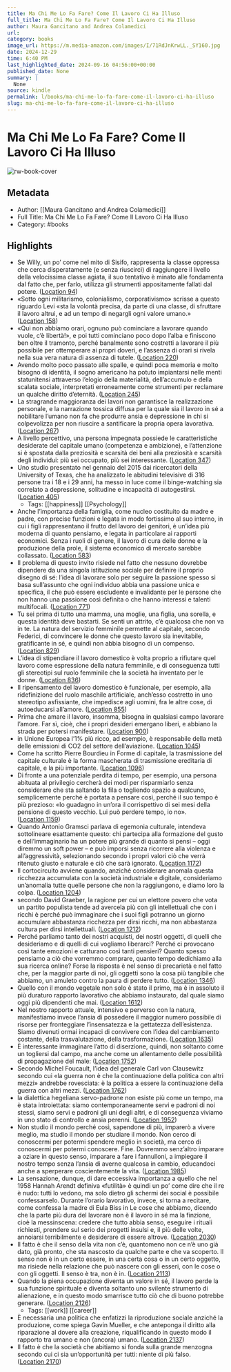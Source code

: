 ```yaml
---
title: Ma Chi Me Lo Fa Fare? Come Il Lavoro Ci Ha Illuso
full_title: Ma Chi Me Lo Fa Fare? Come Il Lavoro Ci Ha Illuso
author: Maura Gancitano and Andrea Colamedici
url: 
category: books
image_url: https://m.media-amazon.com/images/I/71RdJnKrwLL._SY160.jpg
date: 2024-12-29
time: 6:40 PM
last_highlighted_date: 2024-09-16 04:56:00+00:00
published_date: None
summary: |
  None
source: kindle
permalink: l/books/ma-chi-me-lo-fa-fare-come-il-lavoro-ci-ha-illuso
slug: ma-chi-me-lo-fa-fare-come-il-lavoro-ci-ha-illuso
---
```

# Ma Chi Me Lo Fa Fare? Come Il Lavoro Ci Ha Illuso

![rw-book-cover](https://m.media-amazon.com/images/I/71RdJnKrwLL._SY160.jpg)

## Metadata
- Author: [[Maura Gancitano and Andrea Colamedici]]
- Full Title: Ma Chi Me Lo Fa Fare? Come Il Lavoro Ci Ha Illuso
- Category: #books

## Highlights
- Se Willy, un po’ come nel mito di Sisifo, rappresenta la classe oppressa che cerca disperatamente (e senza riuscirci) di raggiungere il livello della velocissima classe agiata, il suo tentativo è minato alle fondamenta dal fatto che, per farlo, utilizza gli strumenti appositamente fallati dal potere. ([Location 94](https://readwise.io/to_kindle?action=open&asin=B0BXZF1GTF&location=94))
- «Sotto ogni militarismo, colonialismo, corporativismo» scrisse a questo riguardo Levi «sta la volontà precisa, da parte di una classe, di sfruttare il lavoro altrui, e ad un tempo di negargli ogni valore umano.» ([Location 158](https://readwise.io/to_kindle?action=open&asin=B0BXZF1GTF&location=158))
- «Qui non abbiamo orari, ognuno può cominciare a lavorare quando vuole, c’è libertà!», e poi tutti cominciano poco dopo l’alba e finiscono ben oltre il tramonto, perché banalmente sono costretti a lavorare il più possibile per ottemperare ai propri doveri, e l’assenza di orari si rivela nella sua vera natura di assenza di tutele. ([Location 220](https://readwise.io/to_kindle?action=open&asin=B0BXZF1GTF&location=220))
- Avendo molto poco passato alle spalle, e quindi poca memoria e molto bisogno di identità, il sogno americano ha potuto impiantarsi nelle menti statunitensi attraverso l’elogio della materialità, dell’accumulo e della scalata sociale, interpretati erroneamente come strumenti per reclamare un qualche diritto d’eternità. ([Location 245](https://readwise.io/to_kindle?action=open&asin=B0BXZF1GTF&location=245))
- La stragrande maggioranza dei lavori non garantisce la realizzazione personale, e la narrazione tossica diffusa per la quale sia il lavoro in sé a nobilitare l’umano non fa che produrre ansia e depressione in chi si colpevolizza per non riuscire a santificare la propria opera lavorativa. ([Location 267](https://readwise.io/to_kindle?action=open&asin=B0BXZF1GTF&location=267))
- A livello percettivo, una persona impegnata possiede le caratteristiche desiderate del capitale umano (competenza e ambizione), e l’attenzione si è spostata dalla preziosità e scarsità dei beni alla preziosità e scarsità degli individui: più sei occupato, più sei interessante. ([Location 347](https://readwise.io/to_kindle?action=open&asin=B0BXZF1GTF&location=347))
- Uno studio presentato nel gennaio del 2015 dai ricercatori della University of Texas, che ha analizzato le abitudini televisive di 316 persone tra i 18 e i 29 anni, ha messo in luce come il binge-watching sia correlato a depressione, solitudine e incapacità di autogestirsi. ([Location 405](https://readwise.io/to_kindle?action=open&asin=B0BXZF1GTF&location=405))
    - Tags: [[happiness]] [[Psychology]] 
- Anche l’importanza della famiglia, come nucleo costituito da madre e padre, con precise funzioni e legata in modo fortissimo al suo interno, in cui i figli rappresentano il frutto del lavoro dei genitori, è un’idea più moderna di quanto pensiamo, e legata in particolare ai rapporti economici. Senza i ruoli di genere, il lavoro di cura delle donne e la produzione della prole, il sistema economico di mercato sarebbe collassato. ([Location 583](https://readwise.io/to_kindle?action=open&asin=B0BXZF1GTF&location=583))
- Il problema di questo invito risiede nel fatto che nessuno dovrebbe dipendere da una singola istituzione sociale per definire il proprio disegno di sé: l’idea di lavorare solo per seguire la passione spesso si basa sull’assunto che ogni individuo abbia una passione unica e specifica, il che può essere escludente e invalidante per le persone che non hanno una passione così definita o che hanno interessi e talenti multifocali. ([Location 771](https://readwise.io/to_kindle?action=open&asin=B0BXZF1GTF&location=771))
- Tu sei prima di tutto una mamma, una moglie, una figlia, una sorella, e questa identità deve bastarti. Se senti un attrito, c’è qualcosa che non va in te. La natura del servizio femminile permette al capitale, secondo Federici, di convincere le donne che questo lavoro sia inevitabile, gratificante in sé, e quindi non abbia bisogno di un compenso. ([Location 829](https://readwise.io/to_kindle?action=open&asin=B0BXZF1GTF&location=829))
- L’idea di stipendiare il lavoro domestico è volta proprio a rifiutare quel lavoro come espressione della natura femminile, e di conseguenza tutti gli stereotipi sul ruolo femminile che la società ha inventato per le donne. ([Location 836](https://readwise.io/to_kindle?action=open&asin=B0BXZF1GTF&location=836))
- Il ripensamento del lavoro domestico è funzionale, per esempio, alla ridefinizione del ruolo maschile artificiale, anch’esso costretto in uno stereotipo asfissiante, che impedisce agli uomini, fra le altre cose, di autoeducarsi all’amore. ([Location 855](https://readwise.io/to_kindle?action=open&asin=B0BXZF1GTF&location=855))
- Prima che amare il lavoro, insomma, bisogna in qualsiasi campo lavorare l’amore. Far sì, cioè, che i propri desideri emergano liberi, e abbiano la strada per potersi manifestare. ([Location 900](https://readwise.io/to_kindle?action=open&asin=B0BXZF1GTF&location=900))
- in Unione Europea l’1% più ricco, ad esempio, è responsabile della metà delle emissioni di CO2 del settore dell’aviazione. ([Location 1045](https://readwise.io/to_kindle?action=open&asin=B0BXZF1GTF&location=1045))
- Come ha scritto Pierre Bourdieu in Forme di capitale, la trasmissione del capitale culturale è la forma mascherata di trasmissione ereditaria di capitale, e la più importante. ([Location 1096](https://readwise.io/to_kindle?action=open&asin=B0BXZF1GTF&location=1096))
- Di fronte a una potenziale perdita di tempo, per esempio, una persona abituata al privilegio cercherà dei modi per risparmiarlo senza considerare che sta saltando la fila o togliendo spazio a qualcuno, semplicemente perché è portata a pensare così, perché il suo tempo è più prezioso: «Io guadagno in un’ora il corrispettivo di sei mesi della pensione di questo vecchio. Lui può perdere tempo, io no». ([Location 1159](https://readwise.io/to_kindle?action=open&asin=B0BXZF1GTF&location=1159))
- Quando Antonio Gramsci parlava di egemonia culturale, intendeva sottolineare esattamente questo: chi partecipa alla formazione del gusto e dell’immaginario ha un potere più grande di quanto si pensi – oggi diremmo un soft power – e può imporsi senza ricorrere alla violenza e all’aggressività, selezionando secondo i propri valori ciò che verrà ritenuto giusto e naturale e ciò che sarà ignorato. ([Location 1172](https://readwise.io/to_kindle?action=open&asin=B0BXZF1GTF&location=1172))
- Il cortocircuito avviene quando, anziché considerare anomala questa ricchezza accumulata con la società industriale e digitale, consideriamo un’anomalia tutte quelle persone che non la raggiungono, e diamo loro la colpa. ([Location 1204](https://readwise.io/to_kindle?action=open&asin=B0BXZF1GTF&location=1204))
- secondo David Graeber, la ragione per cui un elettore povero che vota un partito populista tende ad avercela più con gli intellettuali che con i ricchi è perché può immaginare che i suoi figli potranno un giorno accumulare abbastanza ricchezza per dirsi ricchi, ma non abbastanza cultura per dirsi intellettuali. ([Location 1212](https://readwise.io/to_kindle?action=open&asin=B0BXZF1GTF&location=1212))
- Perché parliamo tanto dei nostri acquisti, dei nostri oggetti, di quelli che desideriamo e di quelli di cui vogliamo liberarci? Perché ci provocano così tante emozioni e catturano così tanti pensieri? Quanto spesso pensiamo a ciò che vorremmo comprare, quanto tempo dedichiamo alla sua ricerca online? Forse la risposta è nel senso di precarietà e nel fatto che, per la maggior parte di noi, gli oggetti sono la cosa più tangibile che abbiamo, un amuleto contro la paura di perdere tutto. ([Location 1346](https://readwise.io/to_kindle?action=open&asin=B0BXZF1GTF&location=1346))
- Quello con il mondo vegetale non solo è stato il primo, ma è in assoluto il più duraturo rapporto lavorativo che abbiamo instaurato, dal quale siamo oggi più dipendenti che mai. ([Location 1612](https://readwise.io/to_kindle?action=open&asin=B0BXZF1GTF&location=1612))
- Nel nostro rapporto attuale, intensivo e perverso con la natura, manifestiamo invece l’ansia di possedere il maggior numero possibile di risorse per fronteggiare l’insensatezza e la gettatezza dell’esistenza. Siamo divenuti ormai incapaci di convivere con l’idea del cambiamento costante, della trasvalutazione, della trasformazione. ([Location 1635](https://readwise.io/to_kindle?action=open&asin=B0BXZF1GTF&location=1635))
- È interessante immaginare l’atto di diserzione, quindi, non soltanto come un togliersi dal campo, ma anche come un allentamento delle possibilità di propagazione del male: ([Location 1752](https://readwise.io/to_kindle?action=open&asin=B0BXZF1GTF&location=1752))
- Secondo Michel Foucault, l’idea del generale Carl von Clausewitz secondo cui «la guerra non è che la continuazione della politica con altri mezzi» andrebbe rovesciata: è la politica a essere la continuazione della guerra con altri mezzi. ([Location 1762](https://readwise.io/to_kindle?action=open&asin=B0BXZF1GTF&location=1762))
- la dialettica hegeliana servo-padrone non esiste più come un tempo, ma è stata introiettata: siamo contemporaneamente servi e padroni di noi stessi, siamo servi e padroni gli uni degli altri, e di conseguenza viviamo in uno stato di controllo e ansia perenni. ([Location 1952](https://readwise.io/to_kindle?action=open&asin=B0BXZF1GTF&location=1952))
- Non studio il mondo perché così, sapendone di più, imparerò a vivere meglio, ma studio il mondo per studiare il mondo. Non cerco di conoscermi per potermi spendere meglio in società, ma cerco di conoscermi per potermi conoscere. Fine. Dovremmo senz’altro imparare a oziare in questo senso, imparare a fare i fannulloni, a impiegare il nostro tempo senza l’ansia di averne qualcosa in cambio, educandoci anche a sperperare coscientemente la vita. ([Location 1985](https://readwise.io/to_kindle?action=open&asin=B0BXZF1GTF&location=1985))
- La sensazione, dunque, di dare eccessiva importanza a quello che nel 1958 Hannah Arendt definiva «futilità» è quindi un po’ come dire che il re è nudo: tutti lo vedono, ma solo dietro gli schermi dei social è possibile confessarselo. Durante l’orario lavorativo, invece, si torna a recitare, come confessa la madre di Eula Biss in Le cose che abbiamo, dicendo che la parte più dura del lavorare non è il lavoro in sé ma la finzione, cioè la messinscena: credere che tutto abbia senso, eseguire i rituali richiesti, prendere sul serio dei progetti insulsi e, il più delle volte, annoiarsi terribilmente e desiderare di essere altrove. ([Location 2030](https://readwise.io/to_kindle?action=open&asin=B0BXZF1GTF&location=2030))
- Il fatto è che il senso della vita non c’è, quantomeno non ce n’è uno già dato, già pronto, che sta nascosto da qualche parte e che va scoperto. Il senso non è in un certo essere, in una certa cosa o in un certo oggetto, ma risiede nella relazione che può nascere con gli esseri, con le cose o con gli oggetti. Il senso è tra, non è in. ([Location 2113](https://readwise.io/to_kindle?action=open&asin=B0BXZF1GTF&location=2113))
- Quando la piena occupazione diventa un valore in sé, il lavoro perde la sua funzione spirituale e diventa soltanto uno svilente strumento di alienazione, e in questo modo smarrisce tutto ciò che di buono potrebbe generare. ([Location 2126](https://readwise.io/to_kindle?action=open&asin=B0BXZF1GTF&location=2126))
    - Tags: [[work]] [[career]] 
- È necessaria una politica che enfatizzi la riproduzione sociale anziché la produzione, come spiega Gavin Mueller, e che anteponga il diritto alla riparazione al dovere alla creazione, riqualificando in questo modo il rapporto tra umano e non (ancora) umano. ([Location 2137](https://readwise.io/to_kindle?action=open&asin=B0BXZF1GTF&location=2137))
- Il fatto è che la società che abitiamo si fonda sulla grande menzogna secondo cui ci sia un’opportunità per tutti: niente di più falso. ([Location 2170](https://readwise.io/to_kindle?action=open&asin=B0BXZF1GTF&location=2170))


